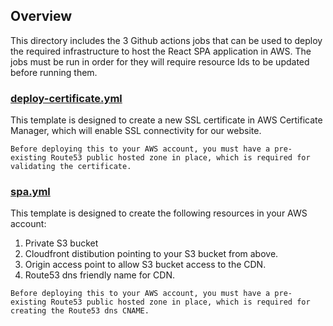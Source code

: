 ## Overview

This directory includes the 3 Github actions jobs that can be used to deploy the required infrastructure to host the React SPA application in AWS. The jobs must be run in order for they will require resource Ids to be updated before running them.

### [deploy-certificate.yml](deploy-certificate.yml)

This template is designed to create a new SSL certificate in AWS Certificate Manager, which will enable SSL connectivity for our website. 

`Before deploying this to your AWS account, you must have a pre-existing Route53 public hosted zone in place, which is required for validating the certificate.`

### [spa.yml](/spa.yml)

This template is designed to create the following resources in your AWS account:

1. Private S3 bucket
2. Cloudfront distibution pointing to your S3 bucket from above.
3. Origin access point to allow S3 bucket access to the CDN.
4. Route53 dns friendly name for CDN.

`Before deploying this to your AWS account, you must have a pre-existing Route53 public hosted zone in place, which is required for creating the Route53 dns CNAME.`
   
